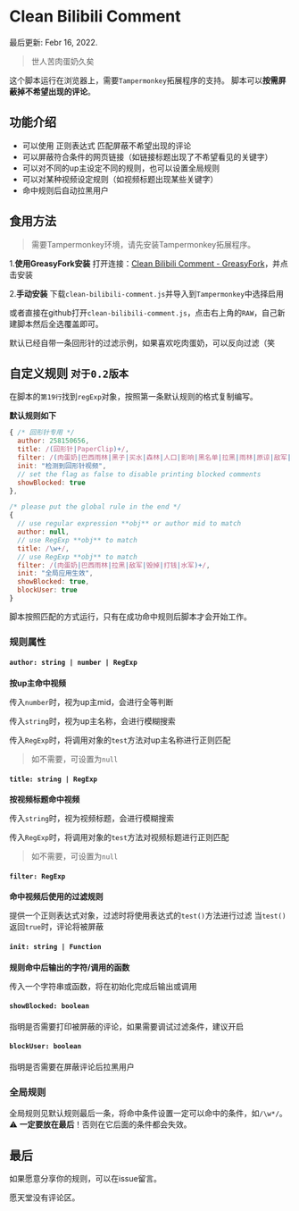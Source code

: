 # Clean Bilibili Comment
最后更新: Febr 16, 2022.

> 世人苦肉蛋奶久矣

这个脚本运行在浏览器上，需要`Tampermonkey`拓展程序的支持。
脚本可以**按需屏蔽掉不希望出现的评论**。

## 功能介绍
- 可以使用 正则表达式 匹配屏蔽不希望出现的评论
- 可以屏蔽符合条件的网页链接（如链接标题出现了不希望看见的关键字）
- 可以对不同的up主设定不同的规则，也可以设置全局规则
- 可以对某种视频设定规则（如视频标题出现某些关键字）
- 命中规则后自动拉黑用户

## 食用方法
> 需要Tampermonkey环境，请先安装Tampermonkey拓展程序。

1.**使用GreasyFork安装**
打开连接：[Clean Bilibili Comment - GreasyFork](https://greasyfork.org/zh-CN/scripts/422375-clean-bilibili-comment)，并点击安装

2.**手动安装**
下载`clean-bilibili-comment.js`并导入到`Tampermonkey`中选择启用

或者直接在github打开`clean-bilibili-comment.js`，点击右上角的`RAW`，自己新建脚本然后全选覆盖即可。

默认已经自带一条回形针的过滤示例，如果喜欢吃肉蛋奶，可以反向过滤（笑

## 自定义规则 `对于0.2版本`
在脚本的`第19行`找到`regExp`对象，按照第一条默认规则的格式复制编写。

**默认规则如下**
```js
{ /* 回形针专用 */
  author: 258150656,
  title: /(回形针|PaperClip)+/,
  filter: /(肉蛋奶|巴西雨林|黑子|买水|森林|人口|影响|黑名单|拉黑|雨林|原谅|敌军|毁掉|垄断|监控|打钱)+/,
  init: "检测到回形针视频",
  // set the flag as false to disable printing blocked comments
  showBlocked: true
},

/* please put the global rule in the end */
{
  // use regular expression **obj** or author mid to match
  author: null,
  // use RegExp **obj** to match
  title: /\w+/,
  // use RegExp **obj** to match
  filter: /(肉蛋奶|巴西雨林|拉黑|敌军|毁掉|打钱|水军)+/,
  init: "全局应用生效",
  showBlocked: true,
  blockUser: true
}
```
脚本按照匹配的方式运行，只有在成功命中规则后脚本才会开始工作。

### 规则属性

#### `author: string | number | RegExp`
**按up主命中视频**

传入`number`时，视为up主mid，会进行全等判断

传入`string`时，视为up主名称，会进行模糊搜索

传入`RegExp`时，将调用对象的`test`方法对up主名称进行正则匹配

> 如不需要，可设置为`null`

#### `title: string | RegExp`
**按视频标题命中视频**

传入`string`时，视为视频标题，会进行模糊搜索

传入`RegExp`时，将调用对象的`test`方法对视频标题进行正则匹配

> 如不需要，可设置为`null`

#### `filter: RegExp`
**命中视频后使用的过滤规则**

提供一个正则表达式对象，过滤时将使用表达式的`test()`方法进行过滤
当`test()`返回`true`时，评论将被屏蔽

#### `init: string | Function`
**规则命中后输出的字符/调用的函数**

传入一个字符串或函数，将在初始化完成后输出或调用

#### `showBlocked: boolean`

指明是否需要打印被屏蔽的评论，如果需要调试过滤条件，建议开启

#### `blockUser: boolean`

指明是否需要在屏蔽评论后拉黑用户

### 全局规则
全局规则见默认规则最后一条，将命中条件设置一定可以命中的条件，如`/\w*/`。
⚠️ **一定要放在最后**！否则在它后面的条件都会失效。

## 最后
如果愿意分享你的规则，可以在issue留言。

愿天堂没有评论区。